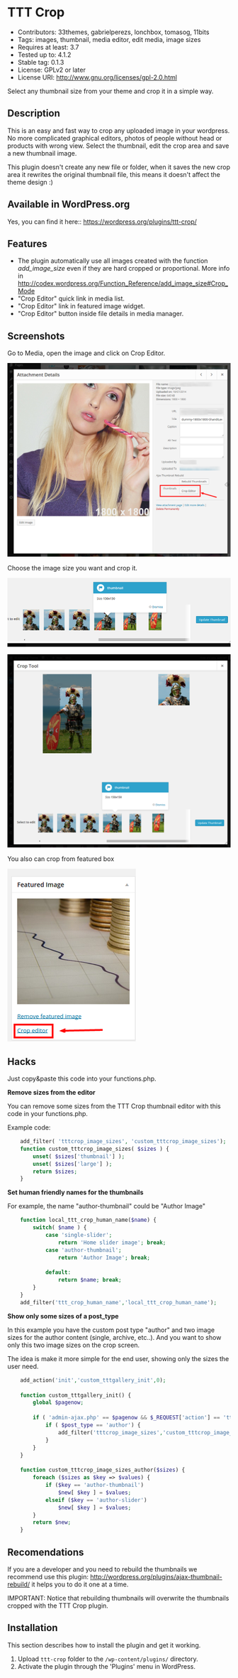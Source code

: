 
# TTT Crop

* Contributors: 33themes, gabrielperezs, lonchbox, tomasog, 11bits
* Tags: images, thumbnail, media editor, edit media, image sizes
* Requires at least: 3.7
* Tested up to: 4.1.2
* Stable tag: 0.1.3
* License: GPLv2 or later
* License URI: http://www.gnu.org/licenses/gpl-2.0.html 

Select any thumbnail size from your theme and crop it in a simple way.

## Description

This is an easy and fast way to crop any uploaded image in your wordpress. No more complicated graphical editors, photos of people without head or products with wrong view. Select the thumbnail, edit the crop area and save a new thumbnail image.

This plugin doesn't create any new file or folder, when it saves the new crop area it rewrites the original thumbnail file, this means it doesn't affect the theme design :)

## Available in WordPress.org

Yes, you can find it here:: https://wordpress.org/plugins/ttt-crop/


## Features

* The plugin automatically use all images created with the function _add_image_size_ even if they are hard cropped or proportional. More info in http://codex.wordpress.org/Function_Reference/add_image_size#Crop_Mode
* "Crop Editor" quick link in media list.
* "Crop Editor" link in featured image widget.
* "Crop Editor" button inside file details in media manager.


## Screenshots

Go to Media, open the image and click on Crop Editor.

![Edit image](/screenshots/screenshot-3.png)

Choose the image size you want and crop it.

![Save](/screenshots/screenshot-2.png)

![How it works](/screenshots/screenshot-1.png)

You also can crop from featured box

![Edit featured image](/screenshots/screenshot-4.png)

## Hacks

Just copy&paste this code into your functions.php.

**Remove sizes from the editor**

You can remove some sizes from the TTT Crop thumbnail editor with this code in your functions.php. 

Example code:

```php
    add_filter( 'tttcrop_image_sizes', 'custom_tttcrop_image_sizes');
    function custom_tttcrop_image_sizes( $sizes ) {
        unset( $sizes['thumbnail'] );
        unset( $sizes['large'] );
        return $sizes;
    }
```

**Set human friendly names for the thumbnails**

For example, the name "author-thumbnail" could be "Author Image" 


```php
    function local_ttt_crop_human_name($name) {
        switch( $name ) {
            case 'single-slider';
                return 'Home slider image'; break;
            case 'author-thumbnail';
                return 'Author Image'; break;

            default:
                return $name; break;
        }
    }
    add_filter('ttt_crop_human_name','local_ttt_crop_human_name');
```

**Show only some sizes of a post_type**

In this example you have the custom post type "author" and two image sizes
for the author content (single, archive, etc..). And you want to show only this
two image sizes on the crop screen. 

The idea is make it more simple for the end user, showing only
the sizes the user need.

```php
    add_action('init','custom_tttgallery_init',0);

    function custom_tttgallery_init() {
        global $pagenow;
        
        if ( 'admin-ajax.php' == $pagenow && $_REQUEST['action'] == 'ttt-crop_load' && isset($_REQUEST['post_id']) ) {
            if ( $post_type == 'author') {
                add_filter('tttcrop_image_sizes','custom_tttcrop_image_sizes_author');
            }
        }
    }

    function custom_tttcrop_image_sizes_author($sizes) {
        foreach ($sizes as $key => $values) {
            if ($key == 'author-thumbnail')
                $new[ $key ] = $values;
            elseif ($key == 'author-slider')
                $new[ $key ] = $values;
        }
        return $new;
    }
```


## Recomendations

If you are a developer and you need to rebuild the thumbnails we recommend use this plugin: http://wordpress.org/plugins/ajax-thumbnail-rebuild/ it helps you to do it one at a time. 

IMPORTANT: Notice that rebuilding thumbnails will overwrite the thumbnails cropped with the TTT Crop plugin.

## Installation

This section describes how to install the plugin and get it working.

1. Upload `ttt-crop` folder to the `/wp-content/plugins/` directory.
1. Activate the plugin through the 'Plugins' menu in WordPress.
